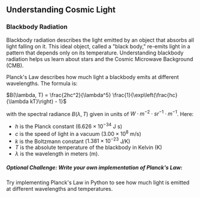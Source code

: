 ## Understanding Cosmic Light

### Blackbody Radiation

Blackbody radiation describes the light emitted by an object that absorbs all light falling on it. This ideal object, called a "black body," re-emits light in a pattern that depends only on its temperature. Understanding blackbody radiation helps us learn about stars and the Cosmic Microwave Background (CMB).

Planck's Law describes how much light a blackbody emits at different wavelengths. The formula is:

$B(\lambda, T) = \frac{2hc^2}{\lambda^5} \frac{1}{\exp\left(\frac{hc}{\lambda kT}\right) - 1}$

with the spectral radiance $B(\lambda, T)$ given in units of $W \cdot m^{-2} \cdot sr^{-1} \cdot m^{-1}$. Here:
* $h$ is the Planck constant ($6.626 \times 10^{-34}$ J s)
* $c$ is the speed of light in a vacuum ($3.00 \times 10^8$ m/s)
* $k$ is the Boltzmann constant ($1.381 \times 10^{-23}$ J/K)
* $T$ is the absolute temperature of the blackbody in Kelvin (K)
* $\lambda$ is the wavelength in meters (m).

##### Optional Challenge: Write your own implementation of Planck's Law:

Try implementing Planck's Law in Python to see how much light is emitted at different wavelengths and temperatures.